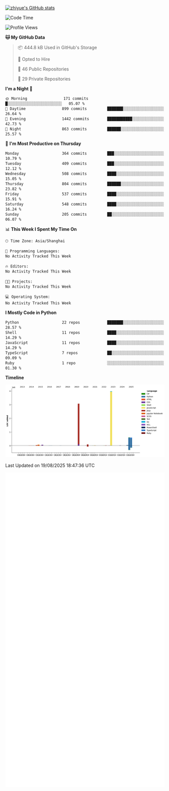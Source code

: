 
[![zhiyue's GitHub stats](https://github-readme-stats.vercel.app/api?username=zhiyue)](https://github.com/anuraghazra/github-readme-stats&&show_icons=true)

<!--START_SECTION:waka-->
![Code Time](http://img.shields.io/badge/Code%20Time-2%2C215%20hrs%2020%20mins-blue)

![Profile Views](http://img.shields.io/badge/Profile%20Views-0-blue)

**🐱 My GitHub Data** 

> 📦 444.8 kB Used in GitHub's Storage 
 > 
> 💼 Opted to Hire
 > 
> 📜 46 Public Repositories 
 > 
> 🔑 29 Private Repositories 
 > 
**I'm a Night 🦉** 

```text
🌞 Morning                171 commits         █░░░░░░░░░░░░░░░░░░░░░░░░   05.07 % 
🌆 Daytime                899 commits         ███████░░░░░░░░░░░░░░░░░░   26.64 % 
🌃 Evening                1442 commits        ███████████░░░░░░░░░░░░░░   42.73 % 
🌙 Night                  863 commits         ██████░░░░░░░░░░░░░░░░░░░   25.57 % 
```
📅 **I'm Most Productive on Thursday** 

```text
Monday                   364 commits         ███░░░░░░░░░░░░░░░░░░░░░░   10.79 % 
Tuesday                  409 commits         ███░░░░░░░░░░░░░░░░░░░░░░   12.12 % 
Wednesday                508 commits         ████░░░░░░░░░░░░░░░░░░░░░   15.05 % 
Thursday                 804 commits         ██████░░░░░░░░░░░░░░░░░░░   23.82 % 
Friday                   537 commits         ████░░░░░░░░░░░░░░░░░░░░░   15.91 % 
Saturday                 548 commits         ████░░░░░░░░░░░░░░░░░░░░░   16.24 % 
Sunday                   205 commits         ██░░░░░░░░░░░░░░░░░░░░░░░   06.07 % 
```


📊 **This Week I Spent My Time On** 

```text
🕑︎ Time Zone: Asia/Shanghai

💬 Programming Languages: 
No Activity Tracked This Week

🔥 Editors: 
No Activity Tracked This Week

🐱‍💻 Projects: 
No Activity Tracked This Week

💻 Operating System: 
No Activity Tracked This Week
```

**I Mostly Code in Python** 

```text
Python                   22 repos            ███████░░░░░░░░░░░░░░░░░░   28.57 % 
Shell                    11 repos            ████░░░░░░░░░░░░░░░░░░░░░   14.29 % 
JavaScript               11 repos            ████░░░░░░░░░░░░░░░░░░░░░   14.29 % 
TypeScript               7 repos             ██░░░░░░░░░░░░░░░░░░░░░░░   09.09 % 
Ruby                     1 repo              ░░░░░░░░░░░░░░░░░░░░░░░░░   01.30 % 
```



**Timeline**

![Lines of Code chart](https://raw.githubusercontent.com/zhiyue/zhiyue/main/assets/bar_graph.png)


 Last Updated on 19/08/2025 18:47:36 UTC
<!--END_SECTION:waka-->

<!-- [![Top Langs](https://github-readme-stats.vercel.app/api/top-langs/?username=zhiyue)](https://github.com/anuraghazra/github-readme-stats) -->

![](./github-metrics.svg)

